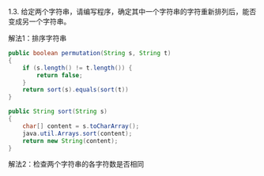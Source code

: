 1.3. 给定两个字符串，请编写程序，确定其中一个字符串的字符重新排列后，能否变成另一个字符串。

解法1：排序字符串

```java
public boolean permutation(String s, String t)
{
	if (s.length() != t.length()) {
		return false;
	}
	return sort(s).equals(sort(t))
}

public String sort(String s)
{
	char[] content = s.toCharArray();
	java.util.Arrays.sort(content);
	return new String(content);
}
```

解法2：检查两个字符串的各字符数是否相同

```java

```
